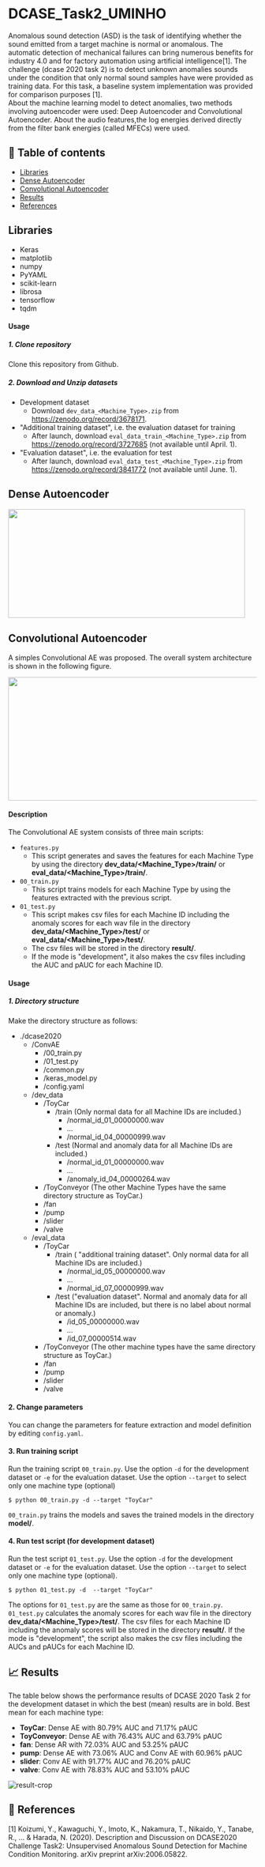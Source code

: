 # DCASE_Task2_UMINHO

Anomalous sound detection (ASD) is the task of identifying whether the sound emitted from a target machine is normal or anomalous. The automatic detection of mechanical failures can bring numerous benefits for industry 4.0 and for factory automation using artificial intelligence[1]. 
The challenge (dcase 2020 task 2) is to detect unknown anomalies sounds under the condition that only normal sound samples have were provided as training data. For this task, a baseline system implementation was provided for comparison purposes [1].  
About the machine learning model to detect anomalies, two methods involving autoencoder were used: Deep Autoencoder and Convolutional Autoencoder. About the audio features,the log energies derived directly from the filter bank energies (called MFECs) were used.

## :bookmark_tabs: Table of contents
- [Libraries](#libraries)
- [Dense Autoencoder](#dense-autoencoder)
- [Convolutional Autoencoder](#convolutional-autoencoder)
- [Results](#results)
- [References](#references)


## Libraries
- Keras                   
- matplotlib                    
- numpy                         
- PyYAML                        
- scikit-learn                 
- librosa                       
- tensorflow                    
- tqdm                        

#### Usage

##### 1. Clone repository
Clone this repository from Github. 

##### 2. Download and Unzip datasets
- Development dataset
  - Download `dev_data_<Machine_Type>.zip` from https://zenodo.org/record/3678171.
- "Additional training dataset", i.e. the evaluation dataset for training
  - After launch, download `eval_data_train_<Machine_Type>.zip` from https://zenodo.org/record/3727685 (not available until April. 1).
- "Evaluation dataset", i.e. the evaluation for test
  - After launch, download `eval_data_test_<Machine_Type>.zip` from https://zenodo.org/record/3841772 (not available until June. 1).

## Dense Autoencoder

<img src="https://user-images.githubusercontent.com/62994395/84875585-0eddb480-b07e-11ea-88dc-214a0d93adf6.png" width="480" height="220" />


## Convolutional Autoencoder

A simples Convolutional AE was proposed. The overall system architecture is shown in the following figure. 

<img src="https://user-images.githubusercontent.com/62994395/84875963-94616480-b07e-11ea-9ac1-fe62baa35201.png" width="520" height="250" />


#### Description
The Convolutional AE system consists of three main scripts:
- `features.py`
  - This script generates and saves the features for each Machine Type by using the directory **dev_data/<Machine_Type>/train/** or **eval_data/<Machine_Type>/train/**.
- `00_train.py`
  - This script trains models for each Machine Type by using the features extracted with the previous script.
- `01_test.py`
  - This script makes csv files for each Machine ID including the anomaly scores for each wav file in the directory **dev_data/<Machine_Type>/test/** or **eval_data/<Machine_Type>/test/**.
  - The csv files will be stored in the directory **result/**.
  - If the mode is "development", it also makes the csv files including the AUC and pAUC for each Machine ID. 

#### Usage

##### 1. Directory structure
Make the directory structure as follows:
- ./dcase2020
    - /ConvAE
        - /00_train.py
        - /01_test.py
        - /common.py
        - /keras_model.py
        - /config.yaml
    - /dev_data
        - /ToyCar
            - /train (Only normal data for all Machine IDs are included.)
                - /normal_id_01_00000000.wav
                - ...
                - /normal_id_04_00000999.wav
            - /test (Normal and anomaly data for all Machine IDs are included.)
                - /normal_id_01_00000000.wav
                - ...
                - /anomaly_id_04_00000264.wav
        - /ToyConveyor (The other Machine Types have the same directory structure as ToyCar.)
        - /fan
        - /pump
        - /slider
        - /valve
    - /eval_data
        - /ToyCar
            - /train ( "additional training dataset". Only normal data for all Machine IDs are included.)
                - /normal_id_05_00000000.wav
                - ...
                - /normal_id_07_00000999.wav
            - /test ("evaluation dataset". Normal and anomaly data for all Machine IDs are included, but there is no label about normal or anomaly.)
                - /id_05_00000000.wav
                - ...
                - /id_07_00000514.wav
        - /ToyConveyor (The other machine types have the same directory structure as ToyCar.)
        - /fan
        - /pump
        - /slider
        - /valve


#### 2. Change parameters
You can change the parameters for feature extraction and model definition by editing `config.yaml`.

#### 3. Run training script 
Run the training script `00_train.py`. 
Use the option `-d` for the development dataset or `-e` for the evaluation dataset.
Use the option `--target` to select only one machine type (optional)
```
$ python 00_train.py -d --target "ToyCar"
```

`00_train.py` trains the models and saves the trained models in the directory **model/**.

#### 4. Run test script (for development dataset)
Run the test script `01_test.py`.
Use the option  `-d` for the development dataset or `-e` for the evaluation dataset.
Use the option `--target` to select only one machine type (optional).
```
$ python 01_test.py -d  --target "ToyCar"
```
The options for `01_test.py` are the same as those for `00_train.py`.
`01_test.py` calculates the anomaly scores for each wav file in the directory **dev_data/<Machine_Type>/test/**.
The csv files for each Machine ID including the anomaly scores will be stored in the directory **result/**.
If the mode is "development", the script also makes the csv files including the AUCs and pAUCs for each Machine ID. 





## :chart_with_upwards_trend: Results
The table below shows the performance results of DCASE 2020 Task 2 for the development dataset in which the best (mean) results are in bold. Best mean for each machine type: 
- **ToyCar**: Dense AE with 80.79% AUC and 71.17% pAUC
- **ToyConveyor**: Dense AE with 76.43% AUC and 63.79% pAUC
- **fan**: Dense AR with 72.03% AUC and 53.25% pAUC
- **pump**: Dense AE with 73.06% AUC and Conv AE with 60.96% pAUC
- **slider**: Conv AE with 91.77% AUC and 76.20% pAUC
- **valve**: Conv AE with 78.83% AUC and 53.10% pAUC

![result-crop](https://user-images.githubusercontent.com/23443227/84788627-3c2b5380-afe7-11ea-8a7f-a69a950ce9fa.png)

## :page_with_curl: References

[1] Koizumi, Y., Kawaguchi, Y., Imoto, K., Nakamura, T., Nikaido, Y., Tanabe, R., ... & Harada, N. (2020). Description and Discussion on DCASE2020 Challenge Task2: Unsupervised Anomalous Sound Detection for Machine Condition Monitoring. arXiv preprint arXiv:2006.05822.
